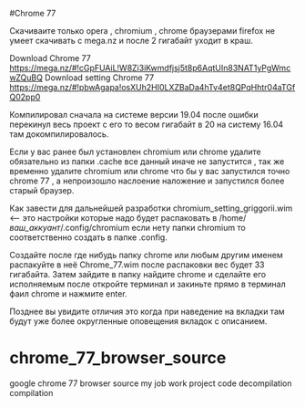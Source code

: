 #Chrome 77

Скачиваите только opera , chromium , chrome браузерами firefox не умеет скачивать с mega.nz и после 2 гигабайт уходит в краш.

Download Chrome 77 https://mega.nz/#!cGpFUAiL!W8Zi3iKwmdfjsj5t8p6AqtUIn83NAT1yPgWmcwZQuBQ
Download setting Chrome 77 https://mega.nz/#!pbwAgapa!osXUh2HI0LXZBaDa4hTv4et8QPqHhtr04aTGfQ02pp0

Компилировал сначала на системе версии 19.04 после ошибки перекинул весь проект 
с его то весом гигабайт в 20 на систему 16.04 там докомпилировалось.

Если у вас ранее был установлен chromium или chrome удалите обязательно из папки .cache все данный
 иначе не запустится , так же временно удалите chromium или chrome что бы у вас запустился точно chrome 77 
, а непроизошло наслоение наложение и запустился более старый браузер.

Как завести для дальнейшей разработки chromium_setting_griggorii.wim <-- это настройки которые надо 
будет распаковать в /home/_ваш_аккуант_/.config/chromium если нету папки chromium то соответственно 
создать в папке .config.

Создайте после где нибудь папку chrome или любым другим именем распакуйте в неё Chrome_77.wim после
распаковки вес будет 33 гигабайта. Затем зайдите в папку найдите chrome и сделайте его исполняемым после 
откройте терминал и закиньте прямо в терминал фаил chrome и нажмите enter.

Позднее вы увидите отличия это когда при наведение на вкладки там будут уже более округленные оповещения 
вкладок с описанием.


# chrome_77_browser_source
google chrome 77 browser source my job work project code decompilation compilation 
